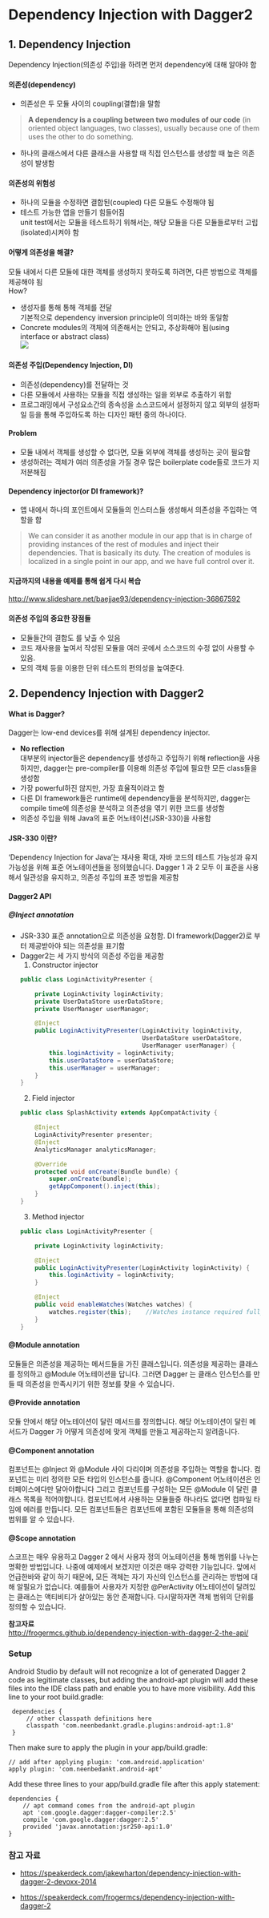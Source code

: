 # Dependency Injection with Dagger2

## 1. Dependency Injection
Dependency Injection(의존성 주입)을 하려면 먼저 dependency에 대해 알아야 함

#### 의존성(dependency)
- 의존성은 두 모듈 사이의 coupling(결합)을 말함
>**A dependency is a coupling between two modules of our code** (in oriented object languages, two classes), usually because one of them uses the other to do something.

- 하나의 클래스에서 다른 클래스을 사용할 때 직접 인스턴스를 생성할 때 높은 의존성이 발생함

#### 의존성의 위험성
- 하나의 모듈을 수정하면 결합된(coupled) 다른 모듈도 수정해야 됨
- 테스트 가능한 앱을 만들기 힘들어짐  
  unit test에서는 모듈을 테스트하기 위해서는, 해당 모듈을 다른 모듈들로부터 고립(isolated)시켜야 함

#### 어떻게 의존성을 해결?
모듈 내에서 다른 모듈에 대한 객체를 생성하지 못하도록 하려면, 다른 방법으로 객체를 제공해야 됨  
How?
- 생성자를 통해 통해 객체를 전달  
  기본적으로 dependency inversion principle이 의미하는 바와 동일함
- Concrete modules의 객체에 의존해서는 안되고, 추상화해야 됨(using interface or abstract class)  
![](http://fernandocejas.com/wp-content/uploads/2015/04/dependency_inversion1.png)


#### 의존성 주입(Dependency Injection, DI)
- 의존성(dependency)를 전달하는 것
- 다른 모듈에서 사용하는 모듈을 직접 생성하는 일을 외부로 추출하기 위함
- 프로그래밍에서 구성요소간의 종속성을 소스코드에서 설정하지 않고 외부의 설정파일 등을 통해 주입하도록 하는 디자인 패턴 중의 하나이다.

#### Problem
- 모듈 내에서 객체를 생성할 수 없다면, 모듈 외부에 객체를 생성하는 곳이 필요함
- 생성하려는 객체가 여러 의존성을 가질 경우 많은 boilerplate code들로 코드가 지저분해짐


#### Dependency injector(or DI framework)?
- 앱 내에서 하나의 포인트에서 모듈들의 인스터스들 생성해서 의존성을 주입하는 역할을 함  
>We can consider it as another module in our app that is in charge of providing instances of the rest of modules and inject their dependencies. That is basically its duty. The creation of modules is localized in a single point in our app, and we have full control over it.

#### 지금까지의 내용을 예제를 통해 쉽게 다시 복습
  <http://www.slideshare.net/baejjae93/dependency-injection-36867592>


#### 의존성 주입의 중요한 장점들
- 모듈들간의 결합도 를 낮출 수 있음
- 코드 재사용을 높여서 작성된 모듈을 여러 곳에서 소스코드의 수정 없이 사용할 수 있음.
- 모의 객체 등을 이용한 단위 테스트의 편의성을 높여준다.


## 2. Dependency Injection with Dagger2

#### What is Dagger?
Dagger는 low-end devices를 위해 설계된 dependency injector.
- **No reflection**  
  대부분의 injector들은 dependency를 생성하고 주입하기 위해 reflection을 사용하지만, dagger는 pre-compiler를 이용해 의존성 주입에 필요한 모든 class들을 생성함
- 가장 powerful하진 않지만, 가장 효율적이라고 함  
- 다른 DI framework들은 runtime에 dependency들을 분석하지만, dagger는 compile time에 의존성을 분석하고 의존성을 엮기 위한 코드를 생성함
- 의존성 주입을 위해 Java의 표준 어노테이션(JSR-330)을 사용함

#### JSR-330 이란?

‘Dependency Injection for Java’는 재사용 확대, 자바 코드의 테스트 가능성과 유지 가능성을 위해 표준 어노테이션들을 정의했습니다. Dagger 1 과 2 모두 이 표준을 사용해서 일관성을 유지하고, 의존성 주입의 표준 방법을 제공함

#### Dagger2 API

##### @Inject annotation
- JSR-330 표준 annotation으로 의존성을 요청함. DI framework(Dagger2)로 부터 제공받아야 되는 의존성을 표기함
- Dagger2는 세 가지 방식의 의존성 주입을 제공함  
  1. Constructor injector
  ```Java
  public class LoginActivityPresenter {

      private LoginActivity loginActivity;
      private UserDataStore userDataStore;
      private UserManager userManager;

      @Inject
      public LoginActivityPresenter(LoginActivity loginActivity,
                                    UserDataStore userDataStore,
                                    UserManager userManager) {
          this.loginActivity = loginActivity;
          this.userDataStore = userDataStore;
          this.userManager = userManager;
      }
  }
  ```
  2. Field injector
  ```Java
  public class SplashActivity extends AppCompatActivity {

      @Inject
      LoginActivityPresenter presenter;
      @Inject
      AnalyticsManager analyticsManager;

      @Override
      protected void onCreate(Bundle bundle) {
          super.onCreate(bundle);
          getAppComponent().inject(this);
      }
  }  
  ```
  3. Method injector
  ```Java
  public class LoginActivityPresenter {

      private LoginActivity loginActivity;

      @Inject
      public LoginActivityPresenter(LoginActivity loginActivity) {
          this.loginActivity = loginActivity;
      }

      @Inject
      public void enableWatches(Watches watches) {
          watches.register(this);    //Watches instance required fully constructed LoginActivityPresenter
      }
  }
  ```


#### @Module annotation
모듈들은 의존성을 제공하는 메서드들을 가진 클래스입니다. 의존성을 제공하는 클래스를 정의하고 @Module 어노테이션을 답니다. 그러면 Dagger 는 클래스 인스턴스를 만들 때 의존성을 만족시키기 위한 정보를 찾을 수 있습니다.

#### @Provide annotation
모듈 안에서 해당 어노테이션이 달린 메서드를 정의합니다. 해당 어노테이션이 달린 메서드가 Dagger 가 어떻게 의존성에 맞게 객체를 만들고 제공하는지 알려줍니다.

#### @Component annotation
컴포넌트는 @Inject 와 @Module 사이 다리이며 의존성을 주입하는 역할을 합니다. 컴포넌트는 미리 정의한 모든 타입의 인스턴스를 줍니다. @Component 어노테이션은 인터페이스에다만 달아야합니다 그리고 컴포넌트를 구성하는 모든 @Module 이 달린 클래스 목록을 적어야합니다. 컴포넌트에서 사용하는 모듈들중 하나라도 없다면 컴파일 타임에 에러를 만듭니다. 모든 컴포넌트들은 컴포넌트에 포함된 모듈들을 통해 의존성의 범위를 알 수 있습니다.

#### @Scope annotation
스코프는 매우 유용하고 Dagger 2 에서 사용자 정의 어노테이션을 통해 범위를 나누는 명확한 방법입니다. 나중에 예제에서 보겠지만 이것은 매우 강력한 기능입니다. 앞에서 언급한바와 같이 하기 때문에, 모든 객체는 자기 자신의 인스턴스를 관리하는 방법에 대해 알필요가 없습니다. 예를들어 사용자가 지정한 @PerActivity 어노테이션이 달려있는 클래스는 액티비티가 살아있는 동안 존재합니다. 다시말하자면 객체 범위의 단위를 정의할 수 있습니다.


**참고자료**  
<http://frogermcs.github.io/dependency-injection-with-dagger-2-the-api/>
### Setup

Android Studio by default will not recognize a lot of generated Dagger 2 code as legitimate classes, but adding the android-apt plugin will add these files into the IDE class path and enable you to have more visibility. Add this line to your root build.gradle:

```
 dependencies {
     // other classpath definitions here
     classpath 'com.neenbedankt.gradle.plugins:android-apt:1.8'
 }
 ```
Then make sure to apply the plugin in your app/build.gradle:

```
// add after applying plugin: 'com.android.application'  
apply plugin: 'com.neenbedankt.android-apt'
```
Add these three lines to your app/build.gradle file after this apply statement:
```
dependencies {
    // apt command comes from the android-apt plugin
    apt 'com.google.dagger:dagger-compiler:2.5'
    compile 'com.google.dagger:dagger:2.5'
    provided 'javax.annotation:jsr250-api:1.0'
}
```



### 참고 자료
- https://speakerdeck.com/jakewharton/dependency-injection-with-dagger-2-devoxx-2014

- https://speakerdeck.com/frogermcs/dependency-injection-with-dagger-2
